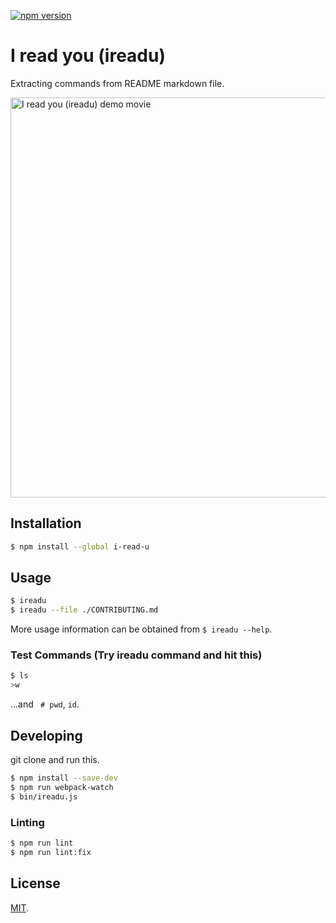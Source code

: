 [![npm version](https://badge.fury.io/js/i-read-u.svg)](https://www.npmjs.com/package/i-read-u)

# I read you (ireadu)
Extracting commands from README markdown file.

<img src="https://user-images.githubusercontent.com/7953751/43365345-8f384cb2-9366-11e8-91be-a80e862a1037.gif" width="640" alt="I read you (ireadu) demo movie"/>

## Installation
```bash
$ npm install --global i-read-u
```

## Usage
```bash
$ ireadu
$ ireadu --file ./CONTRIBUTING.md
```
More usage information can be obtained from `$ ireadu --help`.

### Test Commands (Try ireadu command and hit this)
```bash
$ ls
>w
```
...and ` # pwd`, `id`.

## Developing
git clone and run this.
```bash
$ npm install --save-dev
$ npm run webpack-watch
$ bin/ireadu.js
```

### Linting
```bash
$ npm run lint
$ npm run lint:fix
```

## License
[MIT](LICENSE).
